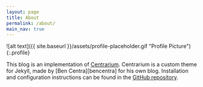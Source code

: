 ```yaml
---
layout: page
title: About
permalink: /about/
main_nav: true
---
```


![alt text]({{ site.baseurl }}/assets/profile-placeholder.gif "Profile Picture"){:.profile}



This blog is an implementation of [Centrarium](https://jekyllthemes.io/theme/centrarium). Centrarium is a custom theme for Jekyll, made by [Ben Centra][bencentra] for his own blog. Installation and configuration instructions can be found in the [GitHub repository](https://github.com/bencentra/centrarium).


